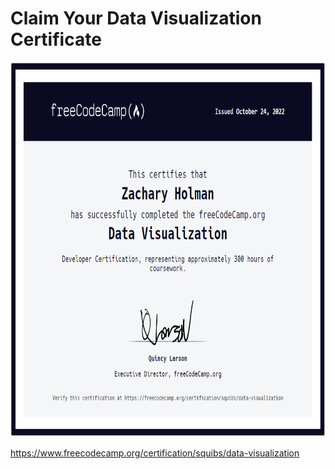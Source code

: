 # Claim Your Data Visualization Certificate

<img src="/Images/certificates/my-data-visualization-certificate.png" height="600" alt="My Data Visualization certification from freeCodeCamp."/>

https://www.freecodecamp.org/certification/squibs/data-visualization
